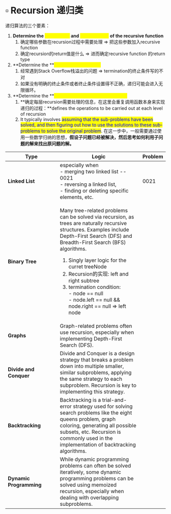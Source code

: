 # ▫ Recursion 递归类

递归算法的三个要素：

1. **Determine the **<mark style="color:yellow;">**parameters**</mark>** and **<mark style="color:yellow;">**return values**</mark>** of the recursive function**
   1. 确定哪些参数在recursion过程中需要处理 => 把这些参数加入recursive function
   2. 确定recursion的return值是什么 => 进而确定recursive function 的return type
2. **Determine the **<mark style="color:yellow;">**termination condition**</mark>&#x20;
   1. 经常遇到Stack Overflow栈溢出的问题 => termination的终止条件写的不对
   2. 如果没有明确的终止条件或者终止条件设置得不正确，递归可能会进入无限循环。
3. **Determine the **<mark style="color:yellow;">**logic of the single-layer recursion**</mark>
   1. **确定每层recursion需要处理的信息，在这里会重复调用函数本身来实现递归的过程：**defines the operations to be carried out at each level of recursion
   2. It typically involves <mark style="color:blue;">assuming that the sub-problems have been solved, and then figuring out how to use the solutions to these sub-problems to solve the original problem</mark>. 在这一步中，一般需要通过使用一些数学归纳的思想，**假设子问题已经被解决，然后思考如何利用子问题的解来找出原问题的解。**

<table data-full-width="true"><thead><tr><th width="241">Type</th><th width="527.3333333333333">Logic</th><th>Problem</th></tr></thead><tbody><tr><td><strong>Linked List</strong></td><td>especially when <br>- merging two linked list -- 0021<br>- reversing a linked list,<br>- finding or deleting specific elements, etc.</td><td>0021</td></tr><tr><td><strong>Binary Tree</strong></td><td><p>Many tree-related problems can be solved via recursion, as trees are naturally recursive structures. Examples include Depth-First Search (DFS) and Breadth-First Search (BFS) algorithms.</p><ol><li>Singly layer logic for the curret treeNode</li><li>Recursion的实现: left and right subtree</li><li>termination condition: <br>- node == null<br>- node.left == null &#x26;&#x26; node.right == null => left node</li></ol></td><td></td></tr><tr><td><strong>Graphs</strong></td><td>Graph-related problems often use recursion, especially when implementing Depth-First Search (DFS).</td><td></td></tr><tr><td><strong>Divide and Conquer</strong></td><td>Divide and Conquer is a design strategy that breaks a problem down into multiple smaller, similar subproblems, applying the same strategy to each subproblem. Recursion is key to implementing this strategy.</td><td></td></tr><tr><td><strong>Backtracking</strong></td><td>Backtracking is a trial-and-error strategy used for solving search problems like the eight queens problem, graph coloring, generating all possible subsets, etc. Recursion is commonly used in the implementation of backtracking algorithms.</td><td></td></tr><tr><td><strong>Dynamic Programming</strong></td><td>While dynamic programming problems can often be solved iteratively, some dynamic programming problems can be solved using memoized recursion, especially when dealing with overlapping subproblems.</td><td></td></tr></tbody></table>


